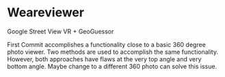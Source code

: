 # Weareviewer
Google Street View VR + GeoGuessor


First Commit accomplishes a functionality close to a basic 360 degree photo viewer.
Two methods are used to accomplish the same functionality.
However, both approaches have flaws at the very top angle and very bottom angle. 
Maybe change to a different 360 photo can solve this issue.
